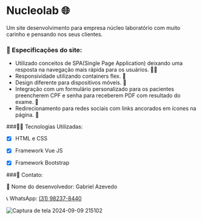 # Nucleolab :globe_with_meridians:
Um site desenvolvimento para empresa núcleo laboratório com muito carinho e pensando nos seus clientes. 



### :book: Especificações do site:



- Utilizado conceitos de SPA(Single Page Application) deixando uma resposta na navegação mais rápida para os usuários.  :man_technologist:
- Responsividade utilizando containers flex.  :black_square_button:
- ​Design diferente para dispositivos móveis.  :iphone:
- Integração com um formulário personalizado para os pacientes preencherem CPF e senha para receberem PDF com resultado do exame.  :page_facing_up:
- Redirecionamento para redes sociais com links ancorados em ícones na página.  :link:




###:man_technologist: Tecnologias Utilizadas:

- [x]  HTML e CSS 
- [x] Framework Vue JS
- [x] Framework Bootstrap



###:bookmark_tabs: Contato:

:name_badge: Nome do desenvolvedor: Gabriel Azevedo

:telephone_receiver: WhatsApp: [(31) 98237-8440](http://wa.me/5531982378440)



![Captura de tela 2024-09-09 215102](https://github.com/user-attachments/assets/bd744c01-d57a-46be-80cb-e490c4618e36)
